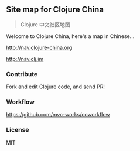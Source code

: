 
Site map for Clojure China
----

> Clojure 中文社区地图

Welcome to Clojure China, here's a map in Chinese...

http://nav.clojure-china.org

http://nav.clj.im

### Contribute

Fork and edit Clojure code, and send PR!

### Workflow

https://github.com/mvc-works/coworkflow

### License

MIT
